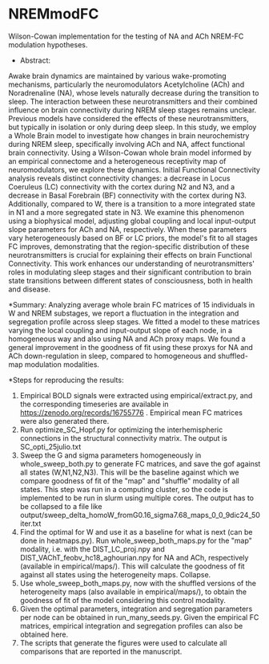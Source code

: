 # NREMmodFC
Wilson-Cowan implementation for the testing of NA and ACh NREM-FC modulation hypotheses.

* Abstract: 

Awake brain dynamics are maintained by various wake-promoting mechanisms, particularly the neuromodulators Acetylcholine (ACh) and Noradrenaline (NA), whose levels naturally decrease during the transition to sleep. The interaction between these neurotransmitters and their combined influence on brain connectivity during NREM sleep stages remains unclear. Previous models have considered the effects of these neurotransmitters, but typically in isolation or only during deep sleep. In this study, we employ a Whole Brain model to investigate how changes in brain neurochemistry during NREM sleep, specifically involving ACh and NA, affect functional brain connectivity. Using a Wilson-Cowan whole brain model informed by an empirical connectome and a heterogeneous receptivity map of neuromodulators, we explore these dynamics. Initial Functional Connectivity analysis reveals distinct connectivity changes: a decrease in Locus Coeruleus (LC) connectivity with the cortex during N2 and N3, and a decrease in Basal Forebrain (BF) connectivity with the cortex during N3. Additionally, compared to W, there is a transition to a more integrated state in N1 and a more segregated state in N3. We examine this phenomenon using a biophysical model, adjusting global coupling and local input-output slope parameters for ACh and NA, respectively. When these parameters vary heterogeneously based on BF or LC priors, the model's fit to all stages FC improves, demonstrating that the region-specific distribution of these neurotransmitters is crucial for explaining their effects on brain Functional Connectivity. This work enhances our understanding of neurotransmitters' roles in modulating sleep stages and their significant contribution to brain state transitions between different states of consciousness, both in health and disease.

*Summary: Analyzing average whole brain FC matrices of 15 individuals in W and NREM substages, we report a fluctuation in the integration and segregation profile across sleep stages. We fitted a model to these matrices varying the local coupling and input-output slope of each node, in a homogeneous way and also using NA and ACh proxy maps. We found a general improvement in the goodness of fit using these proxys for NA and ACh down-regulation in sleep, compared to homogeneous and shuffled-map modulation modalities.

*Steps for reproducing the results: 

1) Empirical BOLD signals were extracted using empirical/extract.py, and the corresponding timeseries are available in https://zenodo.org/records/16755776 . Empirical mean FC matrices were also generated there.
2) Run optimize_SC_Hopf.py for optimizing the interhemispheric connections in the structural connectivity matrix. The output is SC_opti_25julio.txt
3) Sweep the G and sigma parameters homogeneously in whole_sweep_both.py to generate FC matrices, and save the gof against all states (W,N1,N2,N3). This will be the baseline against which we compare goodness of fit of the "map" and "shuffle" modality of all states.
   This step was run in a computing cluster, so the code is implemented to be run in slurm using multiple cores. The output has to be collapsed to a file like output/sweep_delta_homoW_fromG0.16_sigma7.68_maps_0_0_9dic24_50iter.txt
4) Find the optimal for W and use it as a baseline for what is next (can be done in heatmaps.py). Run whole_sweep_both_maps.py for the "map" modality, i.e. with the DIST_LC_proj.npy and DIST_VAChT_feobv_hc18_aghourian.npy for NA and ACh, respectively (available in empirical/maps/). This will calculate the goodness of fit against all states using the heterogeneity maps. Collapse.
5) Use whole_sweep_both_maps.py, now with the shuffled versions of the heterogeneity maps (also available in empirical/maps/), to obtain the goodness of fit of the model considering this control modality.
6) Given the optimal parameters, integration and segregation parameters per node can be obtained in run_many_seeds.py. Given the empirical FC matrices, empirical integration and segregation profiles can also be obtained here.
7) The scripts that generate the figures were used to calculate all comparisons that are reported in the manuscript.
